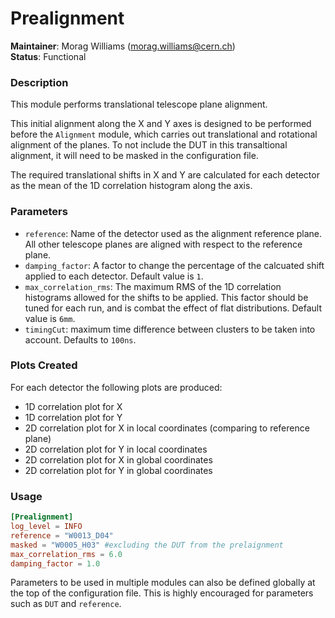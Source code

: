 # Prealignment
**Maintainer**: Morag Williams (<morag.williams@cern.ch>)   
**Status**: Functional   

### Description
This module performs translational telescope plane alignment.

This initial alignment along the X and Y axes is designed to be performed before the `Alignment` module, which carries out translational and rotational alignment of the planes. To not include the DUT in this transaltional alignment, it will need to be masked in the configuration file.

The required translational shifts in X and Y are calculated for each detector as the mean of the 1D correlation histogram along the axis.

### Parameters
* `reference`: Name of the detector used as the alignment reference plane. All other telescope planes are aligned with respect to the reference plane.
* `damping_factor`: A factor to change the percentage of the calcuated shift applied to each detector. Default value is `1`.
* `max_correlation_rms`: The maximum RMS of the 1D correlation histograms allowed for the shifts to be applied. This factor should be tuned for each run, and is combat the effect of flat distributions. Default value is `6mm`.
* `timingCut`: maximum time difference between clusters to be taken into account. Defaults to `100ns`.

### Plots Created
For each detector the following plots are produced:
* 1D correlation plot for X
* 1D correlation plot for Y
* 2D correlation plot for X in local coordinates (comparing to reference plane)
* 2D correlation plot for Y in local coordinates
* 2D correlation plot for X in global coordinates
* 2D correlation plot for Y in global coordinates

### Usage
```toml
[Prealignment]
log_level = INFO
reference = "W0013_D04"
masked = "W0005_H03" #excluding the DUT from the prelaignment
max_correlation_rms = 6.0
damping_factor = 1.0
```
Parameters to be used in multiple modules can also be defined globally at the top of the configuration file. This is highly encouraged for parameters such as `DUT` and `reference`.
